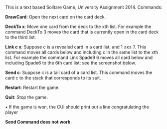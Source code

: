 This is a text based Solitare Game, University Assignment 2014.
Commands:

**DrawCard**: Open the next card on the card deck.

**DeckTo x**: Move one card from the deck to the xth list. For example the command
DeckTo 3 moves the card that is currently open in the card deck to the third list.

**Link c x**: Suppose c is a revealed card in a card list, and 1 ≤x≤ 7. This command
moves all cards below and including c in the same list to the xth list. For example the
command Link Spade9 6 moves all card below and including Spade6 to the 6th card
list; see the screenshot below.

**Send c**: Suppose c is a tail card of a card list. This command moves the card c to
the stack that corresponds to its suit.

**Restart**: Restart the game.

**Quit**: Stop the game.

• If the game is won, the CUI should print out a line congratulating the player

**Send Command does not work**
